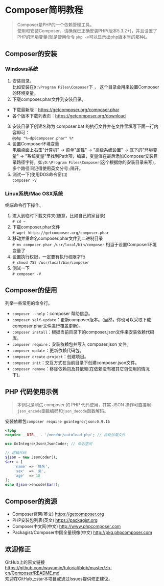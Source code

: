 # Composer简明教程

> Composer是PHP的一个依赖管理工具。  
使用和安装Composer，请确保已正确安装PHP(版本5.3.2+)，并且设置了PHP的环境变量(就是使用命令 `php -v`可以显示出php版本号的那种)。  

## Composer的安装
### Windows系统
1. 安装目录。  
比如安装在`D:\Program Files\Composer`下 ， 这个目录会用来设置Composer的环境变量。 
2. 下载composer.phar文件到安装目录。
  - 下载最新版：<https://getcomposer.org/composer.phar>
  - 各个版本下载列表页：<https://getcomposer.org/download>
3. 安装目录下创建名称为 composer.bat 的执行文件并在文件里填写下面一行内容即可：  
`@php "%~dp0composer.phar" %*`  
4. 设置Composer环境变量  
电脑桌面上右击"计算机" -> 菜单"属性" -> "高级系统设置" -> 底下的"环境变量" -> "系统变量"里找到Path项，编辑，变量值在最后添加Composer安装目录路径字符，如`;D:\Program Files\Composer`(这个根据你的安装目录来写)，多个路径间记得使用英文分号`;`隔开。  
5. 测试一下(使用DOS命令窗口)  
`composer -V`  

### Linux系统/Mac OSX系统
终端命令行下操作。  
1. 进入到临时下载文件夹(随意，比如自己的家目录)  
`# cd ~`  
2. 下载composer.phar文件  
`# wget https://getcomposer.org/composer.phar`  
3. 移动并重命名composer.phar文件到二进制目录  
`# mv composer.phar /usr/local/bin/composer`  相当于设置Composer环境变量了  
4. 设置执行权限，一定要有执行权限才行  
`# chmod 755 /usr/local/bin/composer`  
5. 测试一下  
`# composer -V`  

## Composer的使用
列举一些常用的命令行。
- `composer --help`：composer 帮助信息。
- `composer self-update`：更新composer版本。(当然，你也可以采取下载composer.phar文件进行覆盖更新)。
- `composer install`：根据当前目录下的composer.json文件来安装依赖代码库。
- `composer require`：安装依赖包并写入 composer.json 文件。
- `composer update`：更新依赖代码包。
- `composer create-project`：创建项目。
- `composer init`：交互方式在当前目录下创建composer.json文件。
- `composer remove`：移除依赖包及其依赖(在依赖没有被其它包使用的情况下)。

## PHP 代码使用示例

> 本例只是测试 composer 的 PHP 代码使用，其实 JSON 操作可直接用`json_encode`函数编码和`json_decode`函数解码。

安装依赖包`composer require gointegro/json:0.9.16`

```php
<?php
require __DIR__ . '/vendor/autoload.php'; // 自动加载文件

use GoIntegro\Json\JsonCoder; // 命名空间

// 逻辑代码
$json = new JsonCoder();
$arr = [
    'name' => '姓名',
    'sex'  => '男',
    'age'  => 18
];
echo $json->encode($arr);
```

## Composer的资源
- Composer官网(英文) <https://getcomposer.org>
- PHP安装包列表(英文) <https://packagist.org>
- Composer中文网(中文) <http://www.phpcomposer.com>
- Packagist/Composer中国全量镜像(中文) <http://pkg.phpcomposer.com>

## 欢迎修正
GitHub上的原文链接  
<https://github.com/wuyumin/tutorial/blob/master/zh-cn/Composer/README.md>  
欢迎在GitHub上star本项目或通过Issues提供修正建议。  

